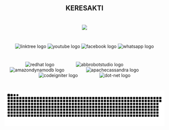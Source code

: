 <br clear="both">

<h2 align="center">KERESAKTI</h2>

###

<br clear="both">

<div align="center">
  <img height="600" src="https://media4.giphy.com/media/v1.Y2lkPTc5MGI3NjExam93aXl4dGltNnAxbnNsMGxhZzQ4bDJueGdyNGZjOGZjd3V1cTY2YSZlcD12MV9pbnRlcm5hbF9naWZfYnlfaWQmY3Q9Zw/l41Yn4bHR9tK21Ygo/giphy.gif"  />
</div>

###

<br clear="both">

<div align="center">
  <img src="https://img.shields.io/static/v1?message=Linktree&logo=linktree&label=&color=1de9b6&logoColor=white&labelColor=&style=for-the-badge" height="35" alt="linktree logo"  />
  <img src="https://img.shields.io/static/v1?message=Youtube&logo=youtube&label=&color=FF0000&logoColor=white&labelColor=&style=for-the-badge" height="35" alt="youtube logo"  />
  <img src="https://img.shields.io/static/v1?message=Facebook&logo=facebook&label=&color=1877F2&logoColor=white&labelColor=&style=for-the-badge" height="35" alt="facebook logo"  />
  <img src="https://img.shields.io/static/v1?message=Whatsapp&logo=whatsapp&label=&color=25D366&logoColor=white&labelColor=&style=for-the-badge" height="35" alt="whatsapp logo"  />
</div>

###

<br clear="both">

<div align="center">
  <img src="https://cdn.jsdelivr.net/gh/devicons/devicon/icons/redhat/redhat-original.svg" height="36" alt="redhat logo"  />
  <img width="60" />
  <img src="https://cdn.simpleicons.org/abbrobotstudio/FF9E0F" height="36" alt="abbrobotstudio logo"  />
  <img width="60" />
  <img src="https://cdn.simpleicons.org/amazondynamodb/4053D6" height="36" alt="amazondynamodb logo"  />
  <img width="60" />
  <img src="https://cdn.simpleicons.org/apachecassandra/1287B1" height="36" alt="apachecassandra logo"  />
  <img width="60" />
  <img src="https://cdn.simpleicons.org/codeigniter/EF4223" height="36" alt="codeigniter logo"  />
  <img width="60" />
  <img src="https://cdn.simpleicons.org/dotnet/512BD4" height="36" alt="dot-net logo"  />
</div>

###

<br clear="both">

<img src="https://raw.githubusercontent.com/keresakti/keresakti/output/snake.svg" alt="Snake animation" />

###
